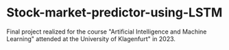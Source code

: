 # Stock-market-predictor-using-LSTM
Final project realized for the course "Artificial Intelligence and Machine Learning" attended at the University of Klagenfurt" in 2023.
